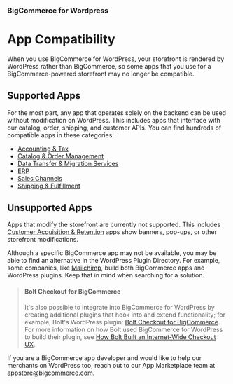 
<h3 class="sub-docs-type" id="bigcommerce-for-wordpress">BigCommerce for Wordpress</h3>

# App Compatibility

 

When you use BigCommerce for WordPress, your storefront is rendered by WordPress rather than BigCommerce, so some apps that you use for a BigCommerce-powered storefront may no longer be compatible.

## Supported Apps

For the most part, any app that operates solely on the backend can be used without modification on WordPress. This includes  apps that interface with our catalog, order, shipping, and customer APIs. You can find hundreds of compatible apps in these categories:

* [Accounting & Tax](https://www.bigcommerce.com/apps/accounting-tax/)
* [Catalog & Order Management](https://www.bigcommerce.com/apps/catalog-order-management/)
* [Data Transfer & Migration Services](https://www.bigcommerce.com/apps/data-transfer-migration-services/)
* [ERP](https://www.bigcommerce.com/apps/erp/)
* [Sales Channels](https://www.bigcommerce.com/apps/sales-channels/)
* [Shipping & Fulfillment](https://www.bigcommerce.com/apps/shipping-fulfillment/)

## Unsupported Apps 

Apps that modify the storefront are currently not supported. This includes [Customer Acquisition & Retention](https://www.bigcommerce.com/apps/customer-acquisition-retention/) apps show banners, pop-ups, or other storefront modifications.

Although a specific BigCommerce app may not be available, you may be able to find an alternative in the WordPress Plugin Directory. For example, some companies, like [Mailchimp](https://mailchimp.com/), build both BigCommerce apps and WordPress plugins. Keep that in mind when searching for a solution.

<!-- theme: info -->
> #### Bolt Checkout for BigCommerce
> It's also possible to integrate into BigCommerce for WordPress by creating additional plugins that hook into and extend functionality; for example, Bolt's WordPress plugin: [Bolt Checkout for BigCommerce](https://wordpress.org/plugins/bolt-checkout-bigcommerce/). For more information on how Bolt used BigCommerce for WordPress to build their plugin, see [How Bolt Built an Internet-Wide Checkout UX](https://medium.com/bigcommerce-developer-blog/how-bolt-built-an-internet-wide-checkout-ux-34c285fdb322).



If you are a BigCommerce app developer and would like to help our merchants on WordPress too, reach out to our App Marketplace team at [appstore@bigcommerce.com](mailto:appstore@bigcommerce.com).
